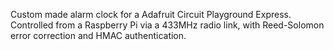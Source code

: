 Custom made alarm clock for a Adafruit Circuit Playground Express.
Controlled from a Raspberry Pi via a 433MHz radio link, with
Reed-Solomon error correction and HMAC authentication.

